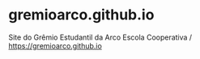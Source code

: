 # gremioarco.github.io
Site do Grêmio Estudantil da Arco Escola Cooperativa /
https://gremioarco.github.io
